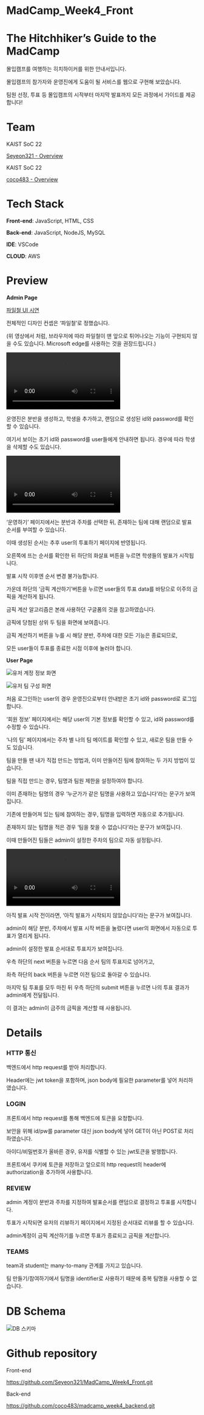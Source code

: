 # MadCamp_Week4_Front

# The Hitchhiker’s Guide to the MadCamp



몰입캠프를 여행하는 히치하이커를 위한 안내서입니다.

몰입캠프의 참가자와 운영진에게 도움이 될 서비스를 웹으로 구현해 보았습니다.

팀원 선정, 투표 등  몰입캠프의 시작부터 마지막 발표까지 모든 과정에서 가이드를 제공합니다!

# Team


KAIST SoC 22

[Seyeon321 - Overview](https://github.com/Seyeon321)

KAIST SoC 22

[coco483 - Overview](https://github.com/coco483)

# Tech Stack


**Front-end**: JavaScript, HTML, CSS

**Back-end**: JavaScript, NodeJS, MySQL

**IDE**: VSCode

**CLOUD**: AWS

# Preview


**Admin Page**

[파일철 UI 시연](./readmeContent/video1.mp4)

전체적인 디자인 컨셉은 ‘파일철’로 정했습니다.

(위 영상에서 처럼, 브라우저에 따라 파일철이 맨 앞으로 튀어나오는 기능이 구현되지 않을 수도 있습니다. Microsoft edge를 사용하는 것을 권장드립니다.)

![admin 분반생성 화면](https://prod-files-secure.s3.us-west-2.amazonaws.com/f6cb388f-3934-47d6-9928-26d2e10eb0fc/a33d779a-251a-4896-85b7-d9f463497245/%E1%84%92%E1%85%AA%E1%84%86%E1%85%A7%E1%86%AB_%E1%84%80%E1%85%B5%E1%84%85%E1%85%A9%E1%86%A8_2024-07-25_%E1%84%8B%E1%85%A9%E1%84%92%E1%85%AE_6.17.09.mov)

운영진은 분반을 생성하고, 학생을 추가하고, 랜덤으로 생성된 id와 password를 확인할 수 있습니다.

여기서 보이는 초기 id와 password를 user들에게 안내하면 됩니다. 경우에 따라 학생을 삭제할 수도 있습니다.

![admin 발표 진행 화면](https://prod-files-secure.s3.us-west-2.amazonaws.com/f6cb388f-3934-47d6-9928-26d2e10eb0fc/798b198b-4c63-49ed-8b4c-51418d184926/%E1%84%92%E1%85%AA%E1%84%86%E1%85%A7%E1%86%AB_%E1%84%80%E1%85%B5%E1%84%85%E1%85%A9%E1%86%A8_2024-07-25_%E1%84%8B%E1%85%A9%E1%84%92%E1%85%AE_6.18.09.mov)

‘운영하기’ 페이지에서는 분반과 주차를 선택한 뒤, 존재하는 팀에 대해 랜덤으로 발표 순서를 부여할 수 있습니다.

이때 생성된 순서는 추후 user의 투표하기 페이지에 반영됩니다.

오른쪽에 뜨는 순서를 확인한 뒤 하단의 화살표 버튼을 누르면 학생들의 발표가 시작됩니다. 

발표 시작 이후엔 순서 변경 불가능합니다.

가운데 하단의 ‘금픽 계산하기’버튼을 누르면 user들의 투표 data를 바탕으로 이주의 금픽을 계산하게 됩니다.

금픽 계산 알고리즘은 본래 사용하던 구글폼의 것을 참고하였습니다.

금픽에 당첨된 상위 두 팀을 화면에 보여줍니다.

금픽 계산하기 버튼을 누를 시 해당 분반, 주차에 대한 모든 기능은 종료되므로,

모든 user들이 투표를 종료한 시점 이후에 눌러야 합니다.

**User Page**

![유저 계정 정보 화면](./readmeContent/image1.png)

![유저 팀 구성 화면](./readmeContent/image2.png)

처음 로그인하는 user의 경우 운영진으로부터 안내받은 초기 id와 password로 로그입합니다.

‘회원 정보’ 페이지에서는 해당 user의 기본 정보를 확인할 수 있고, id와 password를 수정할 수 있습니다.

‘나의 팀’ 페이지에서는 주차 별 나의 팀 메이트를 확인할 수 있고, 새로운 팀을 만들 수도 있습니다.

팀을 만들 땐 내가 직접 만드는 방법과, 이미 만들어진 팀에 참여하는 두 가지 방법이 있습니다.

팀을 직접 만드는 경우, 팀명과 팀원 제한을 설정하여야 합니다.

이미 존재하는 팀명의 경우 ‘누군가가 같은 팀명을 사용하고 있습니다’라는 문구가 보여집니다.

기존에 만들어져 있는 팀에 참여하는 경우, 팀명을 입력하면 자동으로 추가됩니다.

존재하지 않는 팀명을 적은 경우 ‘팀을 찾을 수 없습니다’라는 문구가 보여집니다.

이때 만들어진 팀들은 admin이 설정한 주차의 팀으로 자동 설정됩니다.

![리뷰하기 시연 영상](https://prod-files-secure.s3.us-west-2.amazonaws.com/f6cb388f-3934-47d6-9928-26d2e10eb0fc/b969238c-fbde-4fb7-b292-ddb7730a9a06/%E1%84%92%E1%85%AA%E1%84%86%E1%85%A7%E1%86%AB_%E1%84%80%E1%85%B5%E1%84%85%E1%85%A9%E1%86%A8_2024-07-25_%E1%84%8B%E1%85%A9%E1%84%92%E1%85%AE_6.19.42.mov)

아직 발표 시작 전이라면, ‘아직 발표가 시작되지 않았습니다’라는 문구가 보여집니다.

admin이 해당 분반, 주차에서 발표 시작 버튼을 눌렀다면 user의 화면에서 자동으로 투표가 열리게 됩니다.

admin이 설정한 발표 순서대로 투표지가 보여집니다.

우측 하단의 next 버튼을 누르면 다음 순서 팀의 투표지로 넘어가고,

좌측 하단의 back 버튼을 누르면 이전 팀으로 돌아갈 수 있습니다.

마지막 팀 투표를 모두 마친 뒤 우측 하단의 submit 버튼을 누르면 나의 투표 결과가 admin에게 전달됩니다.

이 결과는 admin이 금주의 금픽을 계산할 때 사용됩니다.

# Details


### HTTP 통신

백엔드에서 http request를 받아 처리합니다.

Header에는 jwt token을 포함하며, json body에 필요한 parameter를 넣어 처리하였습니다.

### LOGIN

프론트에서 http request를 통해 백엔드에 토큰을 요청합니다.

보안을 위해 id/pw를 parameter 대신 json body에 넣어 GET이 아닌 POST로 처리하였습니다. 

아이디/비밀번호가 올바른 경우, 유저를 식별할 수 있는 jwt토큰을 발행합니다.

프론트에서 쿠키에 토큰을 저장하고 앞으로의 http request의 header에 authorization을 추가하여 사용합니다.

### REVIEW

admin 계정이 분반과 주차를 지정하여 발표순서를 랜덤으로 결정하고 투표를 시작합니다. 

투표가 시작되면 유저의 리뷰하기 페이지에서 지정된 순서대로 리뷰를 할 수 있습니다.

admin계정이 금픽 계산하기를 누르면 투표가 종료되고 금픽을 계산합니다.

### TEAMS

team과 student는 many-to-many 관계를 가지고 있습니다. 

팀 만들기/참여하기에서 팀명을 identifier로 사용하기 때문에 중복 팀명을 사용할 수 없습니다.

# DB Schema


![DB 스키마](./readmeContent/image3.png)

# Github repository

Front-end

https://github.com/Seyeon321/MadCamp_Week4_Front.git

Back-end

https://github.com/coco483/madcamp_week4_backend.git
